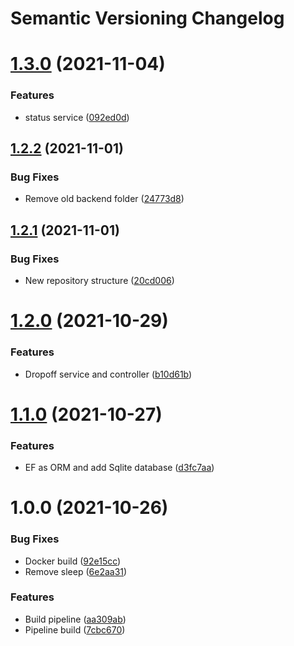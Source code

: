 # Semantic Versioning Changelog

# [1.3.0](https://github.com/ucl-aa/track-and-trace/compare/v1.2.2...v1.3.0) (2021-11-04)


### Features

* status service ([092ed0d](https://github.com/ucl-aa/track-and-trace/commit/092ed0def33f5416eba7f165d24ac0369b4ddc9f))

## [1.2.2](https://github.com/ucl-aa/track-and-trace/compare/v1.2.1...v1.2.2) (2021-11-01)


### Bug Fixes

* Remove old backend folder ([24773d8](https://github.com/ucl-aa/track-and-trace/commit/24773d8b1912435ecb52bd3d8cfb8ccca2e030f4))

## [1.2.1](https://github.com/ucl-aa/track-and-trace/compare/v1.2.0...v1.2.1) (2021-11-01)


### Bug Fixes

* New repository structure ([20cd006](https://github.com/ucl-aa/track-and-trace/commit/20cd0067572d5e11ec849fd89d5cd723f5cc115f))

# [1.2.0](https://github.com/ucl-aa/track-and-trace/compare/v1.1.0...v1.2.0) (2021-10-29)


### Features

* Dropoff service and controller ([b10d61b](https://github.com/ucl-aa/track-and-trace/commit/b10d61b656deb0f7ecf84de1da632413d37b3bf4))

# [1.1.0](https://github.com/ucl-aa/track-and-trace/compare/v1.0.0...v1.1.0) (2021-10-27)


### Features

* EF as ORM and add Sqlite database ([d3fc7aa](https://github.com/ucl-aa/track-and-trace/commit/d3fc7aa1124e3a819e222385fe5bcf2e577edf59))

# 1.0.0 (2021-10-26)


### Bug Fixes

* Docker build ([92e15cc](https://github.com/ucl-aa/track-and-trace/commit/92e15cc93d7471847f7242c69ecadad242d91c5b))
* Remove sleep ([6e2aa31](https://github.com/ucl-aa/track-and-trace/commit/6e2aa315991673ccd640f62ffbb3ddb6f63354d3))


### Features

* Build pipeline ([aa309ab](https://github.com/ucl-aa/track-and-trace/commit/aa309ab5ccc2819632b653d33e226cb1d38ce82c))
* Pipeline build ([7cbc670](https://github.com/ucl-aa/track-and-trace/commit/7cbc670f8686b72ba51e7d4dbe4cc1fce9044a4e))
